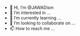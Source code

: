 - 👋 Hi, I’m @JAWADism
- 👀 I’m interested in ...
- 🌱 I’m currently learning ...
- 💞️ I’m looking to collaborate on ...
- 📫 How to reach me ...

<!---
JAWADism/JAWADism is a ✨ special ✨ repository because its `README.md` (this file) appears on your GitHub profile.
You can click the Preview link to take a look at your changes.
--->
